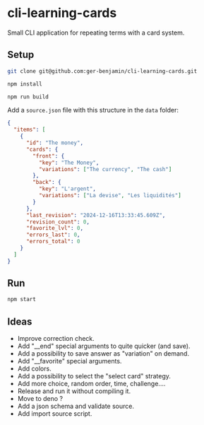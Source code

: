 # cli-learning-cards
Small CLI application for repeating terms with a card system.

## Setup

```bash
git clone git@github.com:ger-benjamin/cli-learning-cards.git

npm install

npm run build
```

Add a `source.json` file with this structure in the `data` folder:

```json
{
  "items": [
    {
      "id": "The money",
      "cards": {
        "front": {
          "key": "The Money",
          "variations": ["The currency", "The cash"]
        },
        "back": {
          "key": "L'argent",
          "variations": ["La devise", "Les liquidités"]
        }
      },
      "last_revision": "2024-12-16T13:33:45.609Z",
      "revision_count": 0,
      "favorite_lvl": 0,
      "errors_last": 0,
      "errors_total": 0
    }
  ]
}
```


## Run

```bash
npm start
```

## Ideas
 * Improve correction check.
 * Add "__end" special arguments to quite quicker (and save).
 * Add a possibility to save answer as "variation" on demand.
 * Add "__favorite" special arguments.
 * Add colors.
 * Add a possibility to select the "select card" strategy.
 * Add more choice, random order, time, challenge....
 * Release and run it without compiling it.
 * Move to deno ?
 * Add a json schema and validate source.
 * Add import source script.
